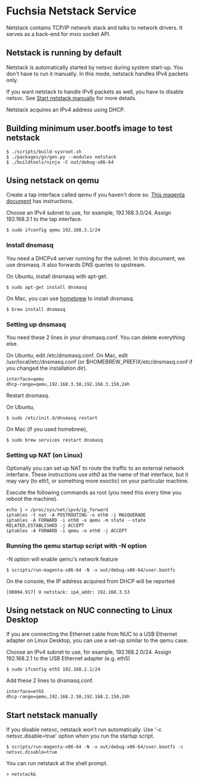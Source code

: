 # Fuchsia Netstack Service

Netstack contains TCP/IP network stack and talks to network drivers.
It serves as a back-end for mxio socket API.

## Netstack is running by default

Netstack is automatically started by netsvc during system start-up.
You don't have to run it manually.
In this mode, netstack handles IPv4 packets only.

If you want netstack to handle IPv6 packets as well, you have to disable netsvc.
See [Start netstack manually](#Start-netstack-manually) for more details.

Netstack acquires an IPv4 address using DHCP.

## Building minimum user.bootfs image to test netstack

```
$ ./scripts/build-sysroot.sh
$ ./packages/gn/gen.py --modules netstack
$ ./buildtools/ninja -C out/debug-x86-64
```

## Using netstack on qemu

Create a tap interface called qemu if you haven't done so.
[This magenta document](https://fuchsia.googlesource.com/magenta/+/master/docs/qemu.md#Enabling-Networking-under-Qemu-x86_64-only) has instructions.

Choose an IPv4 subnet to use, for example, 192.168.3.0/24.
Assign 192.168.3.1 to the tap interface.

```
$ sudo ifconfig qemu 192.168.3.1/24
```

### Install dnsmasq

You need a DHCPv4 server running for the subnet.
In this document, we use dnsmasq.
It also forwards DNS queries to upstream.

On Ubuntu, install dnsmasq with apt-get.

```
$ sudo apt-get install dnsmasq
```

On Mac, you can use [homebrew](http://brew.sh) to install dnsmasq.

```
$ brew install dnsmasq
```

### Setting up dnsmasq

You need these 2 lines in your dnsmasq.conf. You can delete everything else.

On Ubuntu, edit /etc/dnsmasq.conf.
On Mac, edit /usr/local/etc/dnsmasq.conf (or $HOMEBREW_PREFIX/etc/dnsmasq.conf if you changed the installation dir).

```
interface=qemu
dhcp-range=qemu,192.168.3.50,192.168.3.150,24h
```

Restart dnsmasq.

On Ubuntu,

```
$ sudo /etc/init.d/dnsmasq restart
```

On Mac (if you used homebrew),

```
$ sudo brew services restart dnsmasq
```

### Setting up NAT (on Linux)

Optionally you can set up NAT to route the traffic to an external
network interface. These instructions use *eth0* as the name of that
interface, but it may vary (to eth1, or something more exoctic) on
your particular machine.

Execute the following commands as root (you need this every time you reboot the machine).

```
echo 1 > /proc/sys/net/ipv4/ip_forward
iptables -t nat -A POSTROUTING -o eth0 -j MASQUERADE
iptables -A FORWARD -i eth0 -o qemu -m state --state RELATED,ESTABLISHED -j ACCEPT
iptables -A FORWARD -i qemu -o eth0 -j ACCEPT
```

### Running the qemu startup script with -N option

-N option will enable qemu's network feature

```
$ scripts/run-magenta-x86-64 -N -x out/debug-x86-64/user.bootfs
```

On the console, the IP address acquired from DHCP will be reported

```
[00004.917] U netstack: ip4_addr: 192.168.3.53
```

## Using netstack on NUC connecting to Linux Desktop

If you are connecting the Ethernet cable from NUC to a USB Ethernet adapter
on Linux Desktop, you can use a set-up similar to the qemu case.

Choose an IPv4 subnet to use, for example, 192.168.2.0/24.
Assign 192.168.2.1 to the USB Ethernet adapter (e.g. eth5)

```
$ sudo ifconfig eth5 192.168.2.1/24
```

Add these 2 lines to dnsmasq.conf.

```
interface=eth5
dhcp-range=qemu,192.168.2.50,192.168.2.150,24h
```

## Start netstack manually

If you disable netsvc, netstack won't run automatically.
Use '-c netsvc.disable=true' option when you run the startup script.

```
$ scripts/run-magenta-x86-64 -N -x out/debug-x86-64/user.bootfs -c netsvc.disable=true
```

You can run netstack at the shell prompt.

```
> netstack&
```
